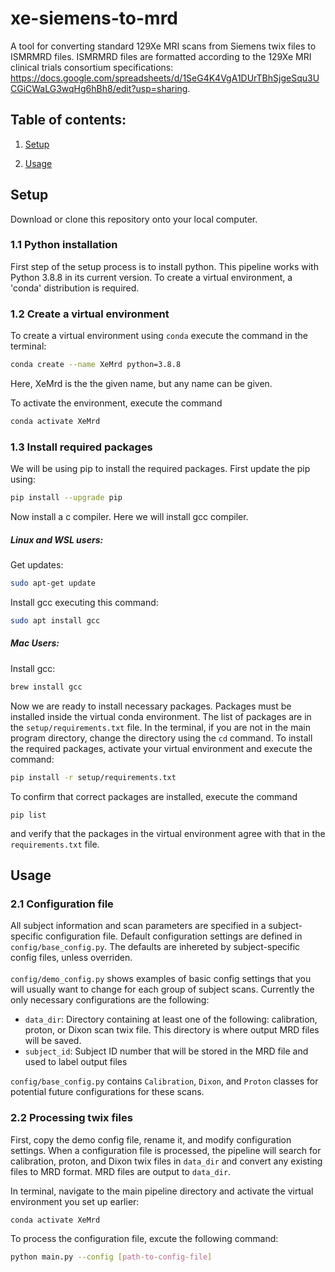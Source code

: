 # xe-siemens-to-mrd

A tool for converting standard 129Xe MRI scans from Siemens twix files to ISMRMRD files. ISMRMRD files are formatted according to the 129Xe MRI clinical trials consortium specifications: https://docs.google.com/spreadsheets/d/1SeG4K4VgA1DUrTBhSjgeSqu3UCGiCWaLG3wqHg6hBh8/edit?usp=sharing.

## Table of contents:

1. [Setup](#setup)

2. [Usage](#usage)

## Setup

Download or clone this repository onto your local computer.

### 1.1 Python installation

First step of the setup process is to install python. This pipeline works with Python 3.8.8 in its current version. To create a virtual environment, a 'conda' distribution is required.

### 1.2 Create a virtual environment

To create a virtual environment using `conda` execute the command in the terminal:

```bash
conda create --name XeMrd python=3.8.8
```

Here, XeMrd is the the given name, but any name can be given.

To activate the environment, execute the command

```bash
conda activate XeMrd
```

### 1.3 Install required packages

We will be using pip to install the required packages. First update the pip using:

```bash
pip install --upgrade pip
```

Now install a c compiler. Here we will install gcc compiler.

##### Linux and WSL users:

Get updates:

```bash
sudo apt-get update
```

Install gcc executing this command:

```bash
sudo apt install gcc
```

##### Mac Users:

Install gcc:

```bash
brew install gcc
```

Now we are ready to install necessary packages. Packages must be installed inside the virtual conda environment. The list of packages are in the `setup/requirements.txt` file. In the terminal, if you are not in the main program directory, change the directory using the `cd` command. To install the required packages, activate your virtual environment and execute the command:

```bash
pip install -r setup/requirements.txt
```

To confirm that correct packages are installed, execute the command

```
pip list
```

and verify that the packages in the virtual environment agree with that in the `requirements.txt` file.

## Usage

### 2.1 Configuration file

All subject information and scan parameters are specified in a subject-specific configuration file. Default configuration settings are defined in `config/base_config.py`. The defaults are inhereted by subject-specific config files, unless overriden.
<br />
<br />`config/demo_config.py` shows examples of basic config settings that you will usually want to change for each group of subject scans. Currently the only necessary configurations are the following:

- `data_dir`: Directory containing at least one of the following: calibration, proton, or Dixon scan twix file. This directory is where output MRD files will be saved.
- `subject_id`: Subject ID number that will be stored in the MRD file and used to label output files

`config/base_config.py` contains `Calibration`, `Dixon`, and `Proton` classes for potential future configurations for these scans.

### 2.2 Processing twix files

First, copy the demo config file, rename it, and modify configuration settings. When a configuration file is processed, the pipeline will search for calibration, proton, and Dixon twix files in `data_dir` and convert any existing files to MRD format. MRD files are output to `data_dir`.

In terminal, navigate to the main pipeline directory and activate the virtual environment you set up earlier:

```bash
conda activate XeMrd
```

To process the configuration file, excute the following command:

```bash
python main.py --config [path-to-config-file]
```

